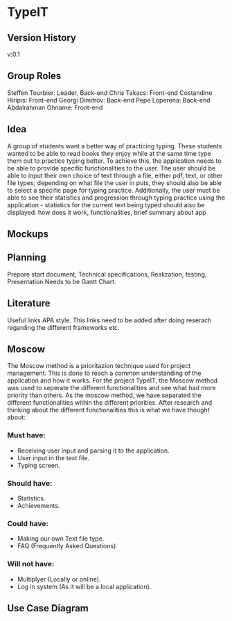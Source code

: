# TypeIT

## Version History
v:0.1
## Group Roles
Steffen Tourbier: Leader, Back-end
Chris Takacs: Front-end
Costandino Hiripis: Front-end
Georgi Dimitrov: Back-end
Pepe Loperena: Back-end
Abdalrahman Ghname: Front-end
## Idea
A group of students want a better way of practicing typing. These students wanted to be able to read books they enjoy
while at the same time type them out to practice typing better. To achieve this, the application needs to be able to provide
specific functionalities to the user. The user should be able to input their own choice of text through a file, either pdf, text,
or other file types; depending on what file the user in puts, they should also be able to select a specific page for typing practice.
Additionally, the user must be able to see their statistics and progression through typing practice using the application - statistics
for the current text being typed should also be displayed.
how does it work, functionalities, brief summary about app
## Mockups

## Planning
Prepare start document, Technical specifications, Realization, testing, Presentation
Needs to be Gantt Chart.
## Literature
Useful links APA style.
This links need to be added after doing reserach regarding the different frameworks etc. 
## Moscow
The Moscow method is a prioritazion technique used for project management. This is done to reach a common understanding of the application and how it works. For the project TypeIT, the Moscow method was used to seperate the different functionalities and see what had more priority than others. As the moscow method, we have separated the different functionalities within the different priorities. After research and thinking about the different functionalities this is what we have thought about: 

### Must have:
- Receiving user input and parsing it to the application.
- User input in the text file.
- Typing screen.

### Should have: 
- Statistics.
- Achievements.

### Could have: 
- Making our own Text file type.
- FAQ (Frequently Asked Questions).

### Will not have: 
- Multiplyer (Locally or online).
- Log in system (As it will be a local application).
## Use Case Diagram